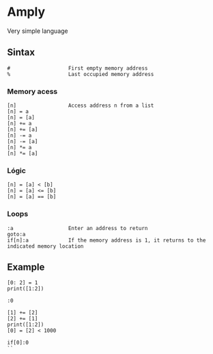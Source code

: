 # Amply
Very simple language

## Sintax

```
#					First empty memory address
%					Last occupied memory address
```

### Memory acess

```
[n]					Access address n from a list
[n] = a
[n] = [a]
[n] += a
[n] += [a]
[n] -= a
[n] -= [a]
[n] *= a
[n] *= [a]
```

### Lógic

```
[n] = [a] < [b]
[n] = [a] <= [b]
[n] = [a] == [b]
```

### Loops
```
:a					Enter an address to return
goto:a
if[n]:a				If the memory address is 1, it returns to the indicated memory location
```


## Example
```
[0: 2] = 1
print([1:2])

:0

[1] += [2]
[2] += [1]
print([1:2])
[0] = [2] < 1000

if[0]:0
``
